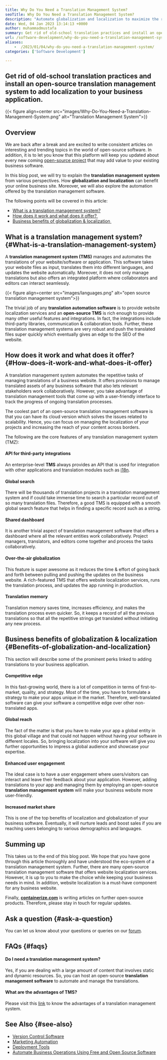 ```yaml
---
title: Why Do You Need a Translation Management System?
seoTitle: Why Do You Need a Translation Management System?
description: "Automate globalization and localization to maximize the reach of your products. Let's explore how your software leverages a translation management system."
date: Wed, 04 Jan 2023 13:14:13 +0000
author: muhammadmustafa
summary: Get rid of old-school translation practices and install an open-source translation management system to add localization to your business application.
url: /software-development/why-do-you-need-a-translation-management-system/
aliases: 
    -  /2023/01/04/why-do-you-need-a-translation-management-system/
categories: ['Software Development']

---
```

## Get rid of old-school translation practices and install an open-source translation management system to add localization to your business application.

{{< figure align=center src="images/Why-Do-You-Need-a-Translation-Management-System.png" alt="Translation Management System">}}  

## Overview

We are back after a break and are excited to write consistent articles on interesting and trending topics in the world of open-source software. In addition, it is to let you know that this platform will keep you updated about every new coming [open-source project][1] that may add value to your existing business software. 

In this blog post, we will try to explain the **translation management system** from various perspectives. How **globalization and localization** can benefit your online business site. Moreover, we will also explore the automation offered by the translation management software.

The following points will be covered in this article:

  * [What is a translation management system?][2]
  * [How does it work and what does it offer? ][3]
  * [Business benefits of globalization & localization ][4]

## What is a translation management system? {#What-is-a-translation-management-system}

A **translation management system (TMS)** manages and automates the translations of your website/software or application. This software takes your website files as input, translates them into different languages, and updates the website automatically. Moreover, it does not only manage translations but also offers an integrated platform where collaborators and editors can interact seamlessly. 

{{< figure align=center src="images/languages.png" alt="open source translation management system">}}  

The trivial job of any **translation automation software** is to provide website localization services and an **open-source TMS** is rich enough to provide many other useful features and integrations. In fact, the integrations include third-party libraries, communication & collaboration tools. Further, these translation management systems are very robust and push the translated files super quickly which eventually gives an edge to the SEO of the website.

## How does it work and what does it offer?  {#How-does-it-work-and-what-does-it-offer}

A translation management system automates the repetitive tasks of managing translations of a business website. It offers provisions to manage translated assets of any business software that also lets relevant stakeholders work collaboratively. However, you take advantage of translation management tools that come up with a user-friendly interface to track the progress of ongoing translation processes. 

The coolest part of an open-source translation management software is that you can have its cloud version which solves the issues related to scalability. Hence, you can focus on managing the localization of your projects and increasing the reach of your content across borders.

The following are the core features of any translation management system (TMZ):

#### **API for third-party integrations**

An enterprise-level **TMS** always provides an API that is used for integration with other applications and translation modules such as [i18n][5].

#### Global search

There will be thousands of translation projects in a translation management system and if could take immense time to search a particular record out of so many translation files. Therefore, a good TMS is equipped with a smooth global search feature that helps in finding a specific record such as a string. 

#### Shared dashboard

It is another trivial aspect of translation management software that offers a dashboard where all the relevant entities work collaboratively. Project managers, translators, and editors come together and process the tasks collaboratively. 

#### Over-the-air globalization 

This feature is super awesome as it reduces the time & effort of going back and forth between pulling and pushing the updates on the business website. A rich-featured TMS that offers website localization services, runs the translation process, and updates the app running in production. 

#### Translation memory

Translation memory saves time, increases efficiency, and makes the translation process even quicker. So, it keeps a record of all the previous translations so that all the repetitive strings get translated without initiating any new process.

## Business benefits of globalization & localization  {#Benefits-of-globalization-and-localization}

This section will describe some of the prominent perks linked to adding translations to your business application.

#### Competitive edge

In this fast-growing world, there is a lot of competition in terms of first-to-market, quality, and strategy. Most of the time, you have to formulate a strategy to make your apps unique in the market. Therefore, well-translated software can give your software a competitive edge over other non-translated apps. 

#### Global reach

The fact of the matter is that you have to make your app a global entity in this global village and that could not happen without having your software in different locales. So, bringing localization into your software will give you further opportunities to impress a global audience and showcase your expertise. 

#### Enhanced user engagement

The ideal case is to have a user engagement where users/visitors can interact and leave their feedback about your application. However, adding translations to your app and managing them by employing an open-source **translation management system** will make your business website more user-friendly.

#### Increased market share 

This is one of the top benefits of localization and globalization of your business software. Eventually, it will nurture leads and boost sales if you are reaching users belonging to various demographics and languages.

## Summing up

This takes us to the end of this blog post. We hope that you have gone through this article thoroughly and have understood the eco-system of a translation management system. Further, there are many open-source translation management software that offers website localization services. However, it is up to you to make the choice while keeping your business needs in mind. In addition, website localization is a must-have component for any business website.

Finally, [**containerize.com**][6] is writing articles on further open-source products. Therefore, please stay in touch for regular updates.

## Ask a question {#ask-a-question}

You can let us know about your questions or queries on our [forum][7].

## FAQs {#faqs}

#### **Do I need a translation management system?**

Yes, if you are dealing with a large amount of content that involves static and dynamic resources. So, you can host an open-source **translation management software** to automate and manage the translations. 

#### **What are the advantages of TMS?**

Please visit this [link][4] to know the advantages of a translation management system.

## See Also {#see-also}

  * [Version Control Software][8]
  * [Marketing Automation][9]
  * [Deployment Tools][10]
  * [Automate Business Operations Using Free and Open Source Software][11]

 [1]: https://products.containerize.com/
 [2]: #What-is-a-translation-management-system
 [3]: #How-does-it-work-and-what-does-it-offer
 [4]: #Benefits-of-globalization-and-localization
 [5]: https://www.npmjs.com/package/i18n
 [6]: https://www.containerize.com/
 [7]: https://forum.containerize.com/
 [8]: https://blog.containerize.com/category/version-control-software/
 [9]: https://blog.containerize.com/category/marketing-automation/
 [10]: https://blog.containerize.com/category/deployment-tools/
 [11]: https://blog.containerize.com/2020/08/27/automate-business-operations-using-open-source-software/